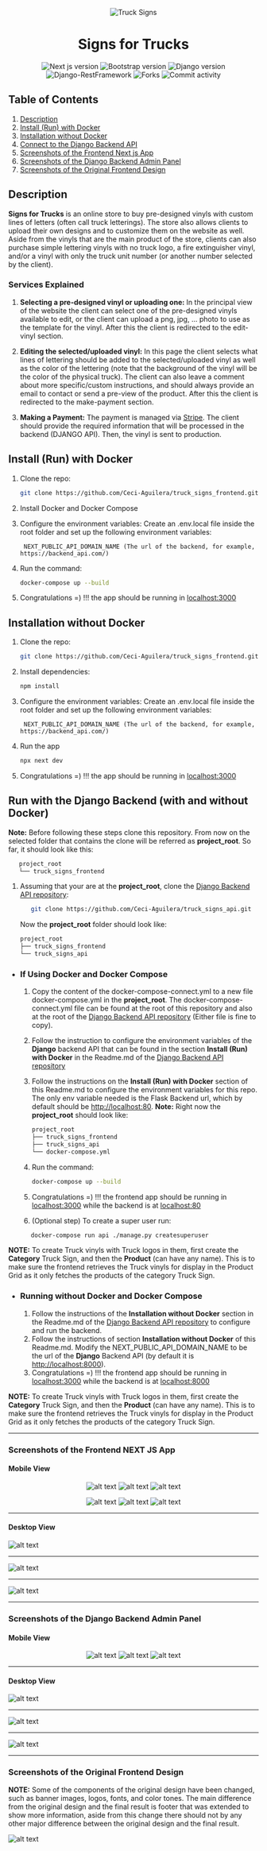 <div align="center">

![Truck Signs](./screenshots/Truck_Signs_logo.png)

# Signs for Trucks

![Next js version](https://img.shields.io/badge/NEXT_js-12.1.0-4c566a?logo=next.js&&longCache=truelogoColor=white&colorB=pink&style=flat-square&colorA=4c566a) ![Bootstrap version](https://img.shields.io/badge/Bootstrap-5.0.2-4c566a?logo=bootstrap&&longCache=true&logoColor=white&colorB=pink&style=flat-square&colorA=4c566a) ![Django version](https://img.shields.io/badge/Django-2.2.8-4c566a?logo=django&&longCache=truelogoColor=white&colorB=pink&style=flat-square&colorA=4c566a) ![Django-RestFramework](https://img.shields.io/badge/Django_Rest_Framework-3.12.4-red.svg?longCache=true&style=flat-square&logo=django&logoColor=white&colorA=4c566a&colorB=pink) ![Forks](https://img.shields.io/github/forks/Ceci-Aguilera/truck_signs_frontend?&&longCache=true&logoColor=white&colorB=yellow&style=flat-square&colorA=4c566a) ![Commit activity](https://img.shields.io/github/commit-activity/y/Ceci-Aguilera/truck_signs_frontend/master?&&longCache=true&logoColor=white&colorB=green&style=flat-square&colorA=4c566a)


</div>



## Table of Contents

1. [Description](#introduction)
1. [Install (Run) with Docker](#docker)
1. [Installation without Docker](#installation)
1. [Connect to the Django Backend API](#connect_backend)
1. [Screenshots of the Frontend Next js App](#screenshots_frontend)
1. [Screenshots of the Django Backend Admin Panel](#screenshots)
1. [Screenshots of the Original Frontend Design](#screenshots_original)

<a name="introduction"></a>
## Description
__Signs for Trucks__ is an online store to buy pre-designed vinyls with custom lines of letters (often call truck letterings). The store also allows clients to upload their own designs and to customize them on the website as well. Aside from the vinyls that are the main product of the store, clients can also purchase simple lettering vinyls with no truck logo, a fire extinguisher vinyl, and/or a vinyl with only the truck unit number (or another number selected by the client).

### Services Explained

1. __Selecting a pre-designed vinyl or uploading one:__ In the principal view of the website the client can select one of the pre-designed vinyls available to edit, or the client can upload a png, jpg, ... photo to use as the template for the vinyl. After this the client is redirected to the edit-vinyl section.

2. __Editing the selected/uploaded vinyl:__ In this page the client selects what lines of lettering should be added to the selected/uploaded vinyl as well as the color of the lettering (note that the background of the vinyl will be the color of the physical truck). The client can also leave a comment about more specific/custom instructions, and should always provide an email to contact or send a pre-view of the product. After this the client is redirected to the make-payment section.

3. __Making a Payment:__ The payment is managed via [Stripe](https://stripe.com/). The client should provide the required information that will be processed in the backend (DJANGO API). Then, the vinyl is sent to production.

<a name="docker"></a>
## Install (Run) with Docker

1. Clone the repo:

   ```bash
   git clone https://github.com/Ceci-Aguilera/truck_signs_frontend.git
   ```

1. Install Docker and Docker Compose

1. Configure the environment variables: Create an .env.local file inside the root folder and set up the following environment variables:

   ```text
    NEXT_PUBLIC_API_DOMAIN_NAME (The url of the backend, for example, https://backend_api.com/)
   ```

1. Run the command:

   ```bash
   docker-compose up --build
   ```

1. Congratulations =) !!! the app should be running in [localhost:3000](http://localhost:3000)


<a name="installation"></a>

## Installation without Docker

1. Clone the repo:

   ```bash
   git clone https://github.com/Ceci-Aguilera/truck_signs_frontend.git
   ```

1. Install dependencies:
   ```bash
   npm install
   ```

1. Configure the environment variables: Create an .env.local file inside the root folder and set up the following environment variables:

   ```text
    NEXT_PUBLIC_API_DOMAIN_NAME (The url of the backend, for example, https://backend_api.com/)
   ```

1. Run the app

   ```bash
   npx next dev
   ```

1. Congratulations =) !!! the app should be running in [localhost:3000](http://localhost:3000)





<a name="connect_backend"></a>
## Run with the Django Backend (with and without Docker)

__Note:__ Before following these steps clone this repository. From now on the selected folder that contains the clone will be referred as __project_root__. So far, it should look like this:
   ```sh
      project_root
      └── truck_signs_frontend
   ```

1. Assuming that your are at the __project_root__, clone the [Django Backend API repository](https://github.com/Ceci-Aguilera/truck_signs_api):
   ```sh
      git clone https://github.com/Ceci-Aguilera/truck_signs_api.git
   ```
   Now the __project_root__ folder should look like:
      ```sh
      project_root
      ├── truck_signs_frontend
      └── truck_signs_api
   ```

- ### If Using Docker and Docker Compose
   1. Copy the content of the docker-compose-connect.yml to a new file docker-compose.yml in the __project_root__. The docker-compose-connect.yml file can be found at the root of this repository and also at the root of the [Django Backend API repository](https://github.com/Ceci-Aguilera/truck_signs_api) (Either file is fine to copy).
   1. Follow the instruction to configure the environment variables of the __Django__ backend API that can be found in the section __Install (Run) with Docker__ in the Readme.md of the [Django Backend API repository](https://github.com/Ceci-Aguilera/truck_signs_api)
   1. Follow the instructions on the __Install (Run) with Docker__ section of this Readme.md to configure the environment variables for this repo. The only env variable needed is the Flask Backend url, which by default should be [http://localhost:80](http://localhost:80).
   __Note:__ Right now the __project_root__ should look like:
         ```sh
         project_root
         ├── truck_signs_frontend
         ├── truck_signs_api
         └── docker-compose.yml
      ```

   1. Run the command:

      ```bash
      docker-compose up --build
      ```

   1. Congratulations =) !!! the frontend app should be running in [localhost:3000](http://localhost:3000) while the backend is at [localhost:80](http://localhost:80)

   1. (Optional step) To create a super user run:
   ```bash
      docker-compose run api ./manage.py createsuperuser
   ```

__NOTE:__ To create Truck vinyls with Truck logos in them, first create the __Category__ Truck Sign, and then the __Product__ (can have any name). This is to make sure the frontend retrieves the Truck vinyls for display in the Product Grid as it only fetches the products of the category Truck Sign.


- ### Running without Docker and Docker Compose
   1. Follow the instructions of the __Installation without Docker__ section in the Readme.md of the [Django Backend API repository](https://github.com/Ceci-Aguilera/truck_signs_api) to configure and run the backend.
   1. Follow the instructions of section __Installation without Docker__ of this Readme.md. Modify the NEXT_PUBLIC_API_DOMAIN_NAME to be the url of the __Django__ Backend API (by default it is [http://localhost:8000](http://localhost:8000)).
   1. Congratulations =) !!! the frontend app should be running in [localhost:3000](http://localhost:3000) while the backend is at [localhost:8000](http://localhost:8000)


__NOTE:__ To create Truck vinyls with Truck logos in them, first create the __Category__ Truck Sign, and then the __Product__ (can have any name). This is to make sure the frontend retrieves the Truck vinyls for display in the Product Grid as it only fetches the products of the category Truck Sign.

---



<a name="screenshots_frontend"></a>

### Screenshots of the Frontend NEXT JS App

#### Mobile View

<div align="center">

![alt text](./screenshots/Landing_Website_Mobile.png) ![alt text](./screenshots/Logo_Grid_Mobile_1.png) ![alt text](./screenshots/Pricing_Grid_Mobile.png)

</div>

<div align="center">

![alt text](./screenshots/Logo_Detail_Mobile.png) ![alt text](./screenshots/Logo_Grid_Mobile_2.png) ![alt text](./screenshots/Logo_Detail_Form_Mobile.png)

</div>

---
#### Desktop View

![alt text](./screenshots/Logo_Grid.png)

---

![alt text](./screenshots/Logo_Detail.png)

---

![alt text](./screenshots/Pricing_Grid.png)

---

<a name="screenshots"></a>

### Screenshots of the Django Backend Admin Panel

#### Mobile View

<div align="center">

![alt text](./screenshots/Admin_Panel_View_Mobile.png)  ![alt text](./screenshots/Admin_Panel_View_Mobile_2.png) ![alt text](./screenshots/Admin_Panel_View_Mobile_3.png)

</div>

---

#### Desktop View

![alt text](./screenshots/Admin_Panel_View.png)

---

![alt text](./screenshots/Admin_Panel_View_2.png)

---

![alt text](./screenshots/Admin_Panel_View_3.png)


---

<a name="screenshots_original"></a>

### Screenshots of the Original Frontend Design

__NOTE:__ Some of the components of the original design have been changed, such as banner images, logos, fonts, and color tones. The main difference from the original design and the final result is footer that was extended to show more information, aside from this change there should not by any other major difference between the original design and the final result.

![alt text](./public/images/website.jpg)